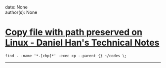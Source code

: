 
date: None  
author(s): None  

# [Copy file with path preserved on Linux - Daniel Han's Technical Notes](https://sites.google.com/site/xiangyangsite/home/technical-tips/linux-unix/common-tips/copy-file-with-path-preserved)

`find . -name '*.[chp]*' -exec cp --parent {} ~/codes \;`  
  
---

